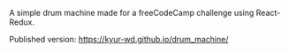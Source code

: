 ﻿A simple drum machine made for a freeCodeCamp challenge using React-Redux.
 
 Published version: https://kyur-wd.github.io/drum_machine/
